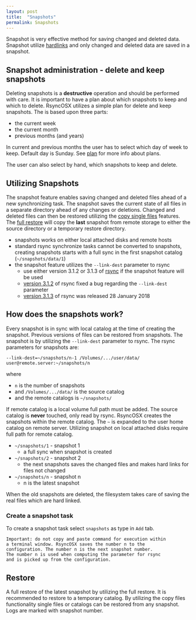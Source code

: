 ```yaml
---
layout: post
title:  "Snapshots"
permalink: Snapshots
---
```

Snapshot is very effective method for saving changed and deleted data. Snapshot utilize [hardlinks](https://en.wikipedia.org/wiki/Hard_link) and only changed and deleted data are saved in a snapshot.

## Snapshot administration - delete and keep snapshots

Deleting snapshots is a **destructive** operation and should be performed with care. It is important to have a plan about which snapshots to keep and which to delete. RsyncOSX utilizes a simple plan for delete and keep snapshots. The is based upon three parts:

- the current week
- the current month
- previous months (and years)

In current and previous months the user has to select which day of week to keep. Default day is Sunday. See [plan](/Plansnapshots) for more info about plans.

The user can also select by hand, which snapshots to keep and delete.

## Utilizing Snapshots

The snapshot feature enables saving changed and deleted files ahead of a new synchronizing task. The snapshot saves the current state of all files in a separate directory ahead of any changes or deletions. Changed and deleted files can then be restored utilizing the [copy single files](/CopySingleFiles) features. The [full restore](/Fullrestore) will copy the **last** snapshot from remote storage to either the source directory or a temporary restore directory.

- snapshots works on either local attached disks and remote hosts
- standard rsync synchronize tasks cannot be converted to snapshots, creating snapshots starts with a full sync in the first snapshot catalog (`~/snapshots/data/1`)
- the snapshot feature utilizes the `--link-dest` parameter to rsync
  - use either version 3.1.2 or 3.1.3 of [rsync](https://rsync.samba.org/) if the snapshot feature will be used
  - [version 3.1.2](https://download.samba.org/pub/rsync/src/rsync-3.1.2-NEWS) of rsync fixed a bug regarding the `--link-dest` parameter
  - [version 3.1.3](https://download.samba.org/pub/rsync/src/rsync-3.1.3-NEWS) of rsync was released 28 January 2018

## How does the snapshots work?

Every snapshot is in sync with local catalog at the time of creating the snapshot. Previous versions of files can be restored from snapshots. The snapshot is by utilizing the `--link-dest` parameter to rsync. The rsync parameters for snapshots are:

`--link-dest=~/snapshots/n-1 /Volumes/.../user/data/ user@remote.server:~/snapshots/n`

where

- `n` is the number of snapshots
- and `/Volumes/.../data/` is the source catalog
- and the remote catalogs is `~/snapshots/`

If remote catalog is a local volume full path must be added. The source catalog is **never** touched, only read by rsync. RsyncOSX creates the snapshots within the remote catalog. The `~` is expanded to the user home catalog on remote server. Utilizing snapshot on local attached disks require full path for remote catalog.

- `~/snapshots/1` - snapshot 1
  - a full sync when snapshot is created
- `~/snapshots/2` - snapshot 2
  - the next snapshots saves the changed files and makes hard links for files not changed
- `~/snapshots/n` - snapshot n
  - n is the latest snapshot

When the old snapshots are deleted, the filesystem takes care of saving the real files which are hard linked.

### Create a snapshot task

To create a snapshot task select `snapshots` as type in `Add` tab.

```
Important: do not copy and paste command for execution within
a terminal window. RsyncOSX saves the number n to the
configuration. The number n is the next snapshot number.
The number n is used when computing the parameter for rsync
and is picked up from the configuration.
```

## Restore

A full restore of the latest snapshot by utilizing the full restore. It is recommended to restore to a temporary catalog. By utilizing the copy files functionality single files or catalogs can be restored from any snapshot. Logs are marked with snapshot number.
